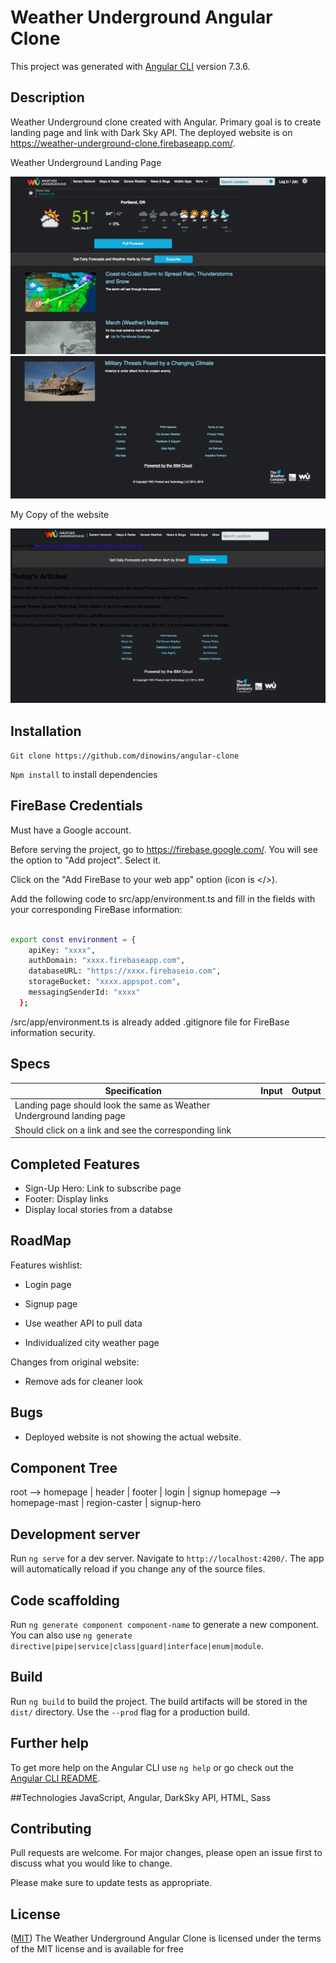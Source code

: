 # Weather Underground Angular Clone

This project was generated with [Angular CLI](https://github.com/angular/angular-cli) version 7.3.6.

## Description

Weather Underground clone created with Angular. Primary goal is to create landing page and link with Dark Sky API. The deployed website is on https://weather-underground-clone.firebaseapp.com/.

Weather Underground Landing Page

![](src/assets/images/wunderground1.png)
![](src/assets/images/wunderground2.png)

My Copy of the website

![](src/assets/images/deployed.png)

## Installation

`Git clone https://github.com/dinowins/angular-clone`

`Npm install` to install dependencies

## FireBase Credentials

Must have a Google account.

Before serving the project, go to https://firebase.google.com/. You will see the option to "Add project". Select it.

Click on the "Add FireBase to your web app" option (icon is </>).

Add the following code to src/app/environment.ts and fill in the fields with your corresponding FireBase information:

```bash

export const environment = {
    apiKey: "xxxx",
    authDomain: "xxxx.firebaseapp.com",
    databaseURL: "https://xxxx.firebaseio.com",
    storageBucket: "xxxx.appspot.com",
    messagingSenderId: "xxxx"
  };

```

/src/app/environment.ts is already added .gitignore file for FireBase information security.

## Specs
Specification | Input | Output
------------- | ----- | ------
Landing page should look the same as Weather Underground landing page | |
Should click on a link and see the corresponding link | |

## Completed Features

- Sign-Up Hero: Link to subscribe page
- Footer: Display links
- Display local stories from a databse

## RoadMap

Features wishlist:

- Login page

- Signup page

- Use weather API to pull data

- Individualized city weather page

Changes from original website:

- Remove ads for cleaner look

## Bugs

- Deployed website is not showing the actual website.

## Component Tree

root --> homepage | header | footer | login | signup
homepage --> homepage-mast | region-caster | signup-hero

## Development server

Run `ng serve` for a dev server. Navigate to `http://localhost:4200/`. The app will automatically reload if you change any of the source files.

## Code scaffolding

Run `ng generate component component-name` to generate a new component. You can also use `ng generate directive|pipe|service|class|guard|interface|enum|module`.

## Build

Run `ng build` to build the project. The build artifacts will be stored in the `dist/` directory. Use the `--prod` flag for a production build.

## Further help

To get more help on the Angular CLI use `ng help` or go check out the [Angular CLI README](https://github.com/angular/angular-cli/blob/master/README.md).

##Technologies
JavaScript, Angular, DarkSky API, HTML, Sass


## Contributing
Pull requests are welcome. For major changes, please open an issue first to discuss what you would like to change.

Please make sure to update tests as appropriate.

## License
([MIT](https://choosealicense.com/licenses/mit/)) The Weather Underground Angular Clone is licensed under the terms of the MIT license and is available for free
